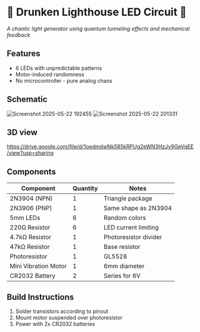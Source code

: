 # 🚨 Drunken Lighthouse LED Circuit 🚨
*A chaotic light generator using quantum tunneling effects and mechanical feedback*


## Features
- 6 LEDs with unpredictable patterns
- Motor-induced randomness
- No microcontroller - pure analog chaos

## Schematic

![Screenshot 2025-05-22 192455](https://github.com/user-attachments/assets/bcbbb775-a9dc-466b-82ec-e50bb56cd389)
![Screenshot 2025-05-22 201331](https://github.com/user-attachments/assets/664597f2-3dfe-4d8e-a27c-9c7f379b2aca)


## 3D view

https://drive.google.com/file/d/1oedmdwNk585kRPUg2eWN3HzJy9GeVqEE/view?usp=sharing

## Components
| Component          | Quantity | Notes                          |
|--------------------|----------|--------------------------------|
| 2N3904 (NPN)      | 1        | Triangle package               |
| 2N3906 (PNP)      | 1        | Same shape as 2N3904           |
| 5mm LEDs          | 6        | Random colors                  |
| 220Ω Resistor     | 6        | LED current limiting           |
| 4.7kΩ Resistor    | 1        | Photoresistor divider          |
| 47kΩ Resistor     | 1        | Base resistor                  |
| Photoresistor     | 1        | GL5528                         |
| Mini Vibration Motor | 1     | 6mm diameter                   |
| CR2032 Battery    | 2        | Series for 6V                  |

## Build Instructions
1. Solder transistors according to pinout
2. Mount motor suspended over photoresistor
3. Power with 2x CR2032 batteries
